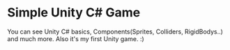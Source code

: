 # Simple Unity C# Game
You can see Unity C# basics, Components(Sprites, Colliders, RigidBodys..) and much more.
Also it's my first Unity game. :)
